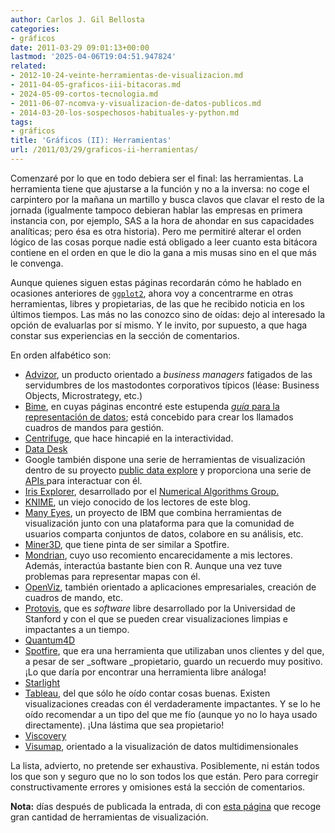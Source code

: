 ```yaml
---
author: Carlos J. Gil Bellosta
categories:
- gráficos
date: 2011-03-29 09:01:13+00:00
lastmod: '2025-04-06T19:04:51.947824'
related:
- 2012-10-24-veinte-herramientas-de-visualizacion.md
- 2011-04-05-graficos-iii-bitacoras.md
- 2024-05-09-cortos-tecnologia.md
- 2011-06-07-ncomva-y-visualizacion-de-datos-publicos.md
- 2014-03-20-los-sospechosos-habituales-y-python.md
tags:
- gráficos
title: 'Gráficos (II): Herramientas'
url: /2011/03/29/graficos-ii-herramientas/
---
```


Comenzaré por lo que en todo debiera ser el final: las herramientas. La herramienta tiene que ajustarse a la función y no a la inversa: no coge el carpintero por la mañana un martillo y busca clavos que clavar el resto de la jornada (igualmente tampoco debieran hablar las empresas en primera instancia con, por ejemplo, SAS a la hora de ahondar en sus capacidades analíticas; pero ésa es otra historia). Pero me permitiré alterar el orden lógico de las cosas porque nadie está obligado a leer cuanto esta bitácora contiene en el orden en que le dio la gana a mis musas sino en el que más le convenga.

Aunque quienes siguen estas páginas recordarán cómo he hablado en ocasiones anteriores de [`ggplot2`](https://datanalytics.com/2011/02/10/1440/), ahora voy a concentrarme en otras herramientas, libres y propietarias, de las que he recibido noticia en los últimos tiempos. Las más no las conozco sino de oídas: dejo al interesado la opción de evaluarlas por sí mismo. Y le invito, por supuesto, a que haga constar sus experiencias en la sección de comentarios.

En orden alfabético son:


* [Advizor](http://www.advizorsolutions.com/), un producto orientado a _business managers_ fatigados de las servidumbres de los mastodontes corporativos típicos (léase: Business Objects, Microstrategy, etc.)
* [Bime](http://bimeanalytics.com/), en cuyas páginas encontré este estupenda [_guía_ para la representación de datos](http://bimeanalytics.com/blog/the-designer-guide-to-data-visualization-infographic/); está concebido para crear los llamados cuadros de mandos para gestión.
* [Centrifuge](http://www.centrifugesystems.com/), que hace hincapié en la interactividad.
* [Data Desk](http://www.datadesk.com/)
* Google también dispone una serie de herramientas de visualización dentro de su proyecto [public data explore](http://www.google.com/publicdata/home) y proporciona una serie de [APIs ](http://code.google.com/apis/publicdata/)para interactuar con él.
* [Iris Explorer](http://www.nag.co.uk/welcome_iec.asp), desarrollado por el [Numerical Algorithms Group.](http://www.nag.co.uk/)
* [KNIME](http://knime.org/), un viejo conocido de los lectores de este blog.
* [Many Eyes](http://manyeyes.alphaworks.ibm.com), un proyecto de IBM que combina herramientas de visualización junto con una plataforma para que la comunidad de usuarios comparta conjuntos de datos, colabore en su análisis, etc.
* [Miner3D](http://www.miner3d.com/), que tiene pinta de ser similar a Spotfire.
* [Mondrian](http://mondrian.theusrus.de), cuyo uso recomiento encarecidamente a mis lectores. Además, interactúa bastante bien con R. Aunque una vez tuve problemas para representar mapas con él.
* [OpenViz](http://www.avs.com/products/openviz/), también orientado a aplicaciones empresariales, creación de cuadros de mando, etc.
* [Protovis](http://vis.stanford.edu/protovis), que es _software_ libre desarrollado por la Universidad de Stanford y con el que se pueden crear visualizaciones limpias e impactantes a un tiempo.
* [Quantum4D](http://www.quantum4d.com/)
* [Spotfire](http://spotfire.tibco.com/), que era una herramienta que utilizaban unos clientes y del que, a pesar de ser _software _propietario, guardo un recuerdo muy positivo. ¡Lo que daría por encontrar una herramienta libre análoga!
* [Starlight](http://starlight.pnl.gov/)
* [Tableau](http://www.tableausoftware.com/), del que sólo he oído contar cosas buenas. Existen visualizaciones creadas con él verdaderamente impactantes. Y se lo he oído recomendar a un tipo del que me fío (aunque yo no lo haya usado directamente). ¡Una lástima que sea propietario!
* [Viscovery](http://www.viscovery.net/)
* [Visumap](http://www.visumap.net/), orientado a la visualización de datos multidimensionales

La lista, advierto, no pretende ser exhaustiva. Posiblemente, ni están todos los que son y seguro que no lo son todos los que están. Pero para corregir constructivamente errores y omisiones está la sección de comentarios.

**Nota:** días después de publicada la entrada, di con [esta página](http://wiki.okfn.org/OpenVisualisation) que recoge gran cantidad de herramientas de visualización.